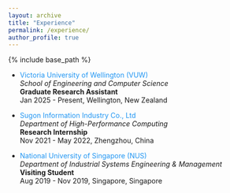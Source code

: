 ```yaml
---
layout: archive
title: "Experience"
permalink: /experience/
author_profile: true
---
```


{% include base_path %}

- <font color="#2196f3">Victoria University of Wellington (VUW)</font>  
  *School of Engineering and Computer Science*  
  **Graduate Research Assistant**  
  Jan 2025 - Present, Wellington, New Zealand

- <font color="#2196f3">Sugon Information Industry Co., Ltd</font>  
  *Department of High-Performance Computing*  
  **Research Internship**  
  Nov 2021 - May 2022, Zhengzhou, China

- <font color="#2196f3">National University of Singapore (NUS)</font>  
  *Department of Industrial Systems Engineering & Management*  
  **Visiting Student**  
  Aug 2019 - Nov 2019, Singapore, Singapore
